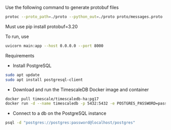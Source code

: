 Use the following command to generate protobuf files

```bash
protoc --proto_path=./proto --python_out=./proto proto/messages.proto
```

Must use pip install protobuf=3.20

To run, use 
```bash
uvicorn main:app --host 0.0.0.0 --port 8000
```

Requirements

* Install PostgreSQL
```bash
sudo apt update
sudo apt install postgresql-client
```

* Download and run the TimescaleDB Docker image and container
```bash
docker pull timescale/timescaledb-ha:pg17
docker run -d --name timescaledb -p 5432:5432 -e POSTGRES_PASSWORD=password timescale/timescaledb-ha:pg17
```

* Connect to a db on the PostgreSQL instance
```bash
psql -d "postgres://postgres:password@localhost/postgres"
```